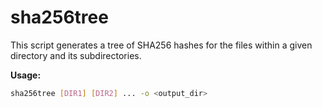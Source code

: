 # sha256tree

This script generates a tree of SHA256 hashes for the files within a given directory and its subdirectories. 

**Usage:**

```bash
sha256tree [DIR1] [DIR2] ... -o <output_dir>
